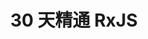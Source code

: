 ---
id: 30 天精通 RxJS
type: series-data
title: 30 天精通 RxJS
description: "就如同羅輯思維羅胖老師所說的，在這資訊爆炸的時代，所有的內容生產者要思考一個新維度，那就是我們能幫讀者節省多少的時間？這系列文章的核心目標就是幫助讀者節省學習 RxJS 的時間，盡可能地以最低的成本精通 RxJS！"
image: /img/rxjs-thirtydays.png
link: "/series/rxjs"
---
